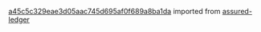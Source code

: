 [a45c5c329eae3d05aac745d695af0f689a8ba1da](https://github.com/insolar/assured-ledger/commit/a45c5c329eae3d05aac745d695af0f689a8ba1da) imported from [assured-ledger](https://github.com/insolar/assured-ledger)
